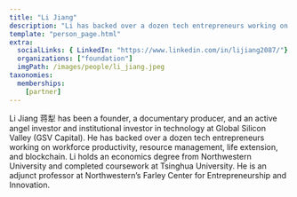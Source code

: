 ```yaml
---
title: "Li Jiang"
description: "Li has backed over a dozen tech entrepreneurs working on workforce productivity, resource management, life extension, and blockchain."
template: "person_page.html"
extra:
  socialLinks: { LinkedIn: "https://www.linkedin.com/in/lijiang2087/"}
  organizations: ["foundation"]
  imgPath: /images/people/li_jiang.jpeg
taxonomies:
  memberships:
    [partner]
---
```


Li Jiang 蒋犁 has been a founder, a documentary producer, and an active angel investor and institutional investor in technology at Global Silicon Valley (GSV Capital). He has backed over a dozen tech entrepreneurs working on workforce productivity, resource management, life extension, and blockchain. Li holds an economics degree from Northwestern University and completed coursework at Tsinghua University. He is an adjunct professor at Northwestern’s Farley Center for Entrepreneurship and Innovation.